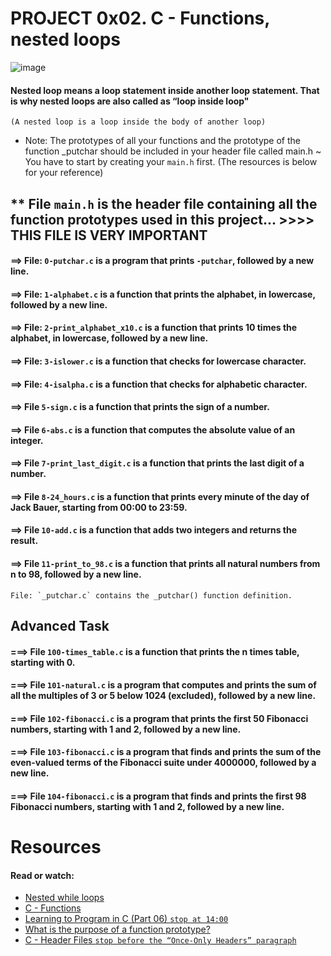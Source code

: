 # PROJECT 0x02. C - Functions, nested loops
![image](https://user-images.githubusercontent.com/105258746/189934273-f596e713-d5a1-4ab2-b623-75094e5c9b0e.png)
#### Nested loop means a loop statement inside another loop statement. That is why nested loops are also called as “loop inside loop"
`(A nested loop is a loop inside the body of another loop)`

- Note: The prototypes of all your functions and the prototype of the function _putchar should be included in your header file called main.h
~ You have to start by creating your `main.h` first. (The resources is below for your reference)

## ** File `main.h` is the header file containing all the function prototypes used in this project... >>>> THIS FILE IS VERY IMPORTANT

#### ==> File: `0-putchar.c` is a program that prints `-putchar`, followed by a new line.

#### ==> File: `1-alphabet.c` is a function that prints the alphabet, in lowercase, followed by a new line.

#### ==> File: `2-print_alphabet_x10.c` is a function that prints 10 times the alphabet, in lowercase, followed by a new line.

#### ==> File: `3-islower.c` is a function that checks for lowercase character.

#### ==> File: `4-isalpha.c` is a function that checks for alphabetic character.

#### ==> File `5-sign.c` is a function that prints the sign of a number.

#### ==> File `6-abs.c` is a function that computes the absolute value of an integer.

#### ==> File `7-print_last_digit.c` is a function that prints the last digit of a number.

#### ==> File `8-24_hours.c` is a function that prints every minute of the day of Jack Bauer, starting from 00:00 to 23:59.

#### ==> File `10-add.c` is a function that adds two integers and returns the result.

#### ==> File `11-print_to_98.c` is a function that prints all natural numbers from n to 98, followed by a new line.
```
File: `_putchar.c` contains the _putchar() function definition.
```

## Advanced Task

#### ===> File `100-times_table.c` is a function that prints the n times table, starting with 0.

#### ===> File `101-natural.c` is a program that computes and prints the sum of all the multiples of 3 or 5 below 1024 (excluded), followed by a new line.

#### ===> File `102-fibonacci.c` is a program that prints the first 50 Fibonacci numbers, starting with 1 and 2, followed by a new line.

#### ===> File `103-fibonacci.c` is a program that finds and prints the sum of the even-valued terms of the Fibonacci suite under 4000000, followed by a new line.

#### ===> File `104-fibonacci.c` is a program that finds and prints the first 98 Fibonacci numbers, starting with 1 and 2, followed by a new line.

# Resources
#### Read or watch:
- [Nested while loops](https://www.youtube.com/watch?v=Z3iGeQ1gIss)
- [C - Functions](https://www.tutorialspoint.com/cprogramming/c_functions.htm)
- [Learning to Program in C (Part 06) `stop at 14:00`](https://www.youtube.com/watch?v=qMlnFwYdqIw)
- [What is the purpose of a function prototype?](https://www.geeksforgeeks.org/what-is-the-purpose-of-a-function-prototype/)
- [C - Header Files `stop before the “Once-Only Headers” paragraph`](https://www.tutorialspoint.com/cprogramming/c_header_files.htm)
